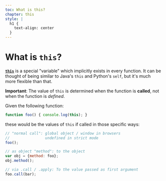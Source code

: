 ```yaml
---
toc: What is this?
chapter: this
style: |
  h1 {
    text-align: center
  }
---
```

# What is `this`?

[**`this`**][mdn] is a special "variable" which implicitly exists in every
function. It can be thought of being similar to Java's `this` and Python's
`self`, but it's much more flexible than that.

<div class="callout warning">

**Important**: The value of `this` is determined when the
function is **called**, not when the function is
*defined*.

</div>

Given the following function:

```javascript
function foo() { console.log(this); }
```

these would be the values of `this` if called in those specific ways:

```javascript
// "normal call": global object / window in browsers
//                undefined in strict mode
foo();

// as object "method": to the object
var obj = {method: foo};
obj.method();

// via .call / .apply: To the value passed as first argument
foo.call(bar);
```

[mdn]: https://developer.mozilla.org/en-US/docs/Web/JavaScript/Reference/Operators/this
